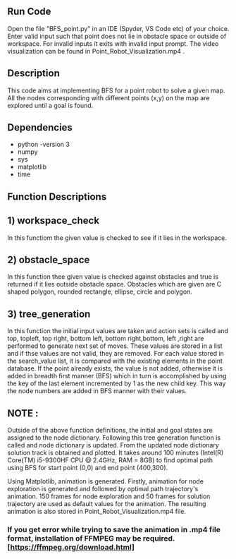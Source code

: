 ## Run Code

Open the file "BFS_point.py" in an IDE (Spyder, VS Code etc) of your choice. Enter valid input such that point does not lie in obstacle space or outside of workspace. For invalid inputs it exits with invalid input prompt. The video visualization can be found in Point_Robot_Visualization.mp4 .   

## Description
This code aims at implementing BFS for a point robot to solve a given map. All the nodes corresponding with different points (x,y) on the map are explored until a goal is found.

## Dependencies
* python -version 3
* numpy
* sys
* matplotlib
* time

## Function Descriptions 

## 1) workspace_check
 
In this functiom the given value is checked to see if it lies in the workspace.  

## 2) obstacle_space 

In this function thee given value is checked against obstacles and true is returned if it lies outside obstacle space. Obstacles which are given are C shaped polygon, rounded rectangle, ellipse, circle and polygon.  

## 3) tree_generation

In this function the initial input values are taken and action sets is called and top, topleft, top right, bottom left, bottom right,bottom, left ,right are performed to generate next set of moves. These values are stored in a list and if  thse values are not valid, they are removed. For each value stored in the search_value list, it is compared with the existing elements in the point database. If the point already exists, the value is not added, otherwise it is added in breadth first manner (BFS) which in turn is accomplished by using the key of the last element incremented by 1 as the new child key. This way the node numbers are added in BFS manner with their values. 

##  NOTE : 

Outside of the above function definitions, the initial and goal states are assigned to the node dictionary. Following this tree generation function is called and node dictionary is updated. From the updated node dictionary solution track is obtained and plotted. It takes around 100 minutes (Intel(R) Core(TM) i5-9300HF CPU @ 2.4GHz, RAM = 8GB) to find optimal path using BFS for start point (0,0) and end point (400,300).

Using Matplotlib, animation is generated. Firstly, animation for node exploration is generated and followed by optimal path trajectory's animation. 150 frames for node exploration and 50 frames for solution trajectory are used as default values for the animation. The resulting animation is also stored in Point_Robot_Visualization.mp4 file. 

### If you get error while trying to save the animation in .mp4 file format, installation of FFMPEG may be required. [https://ffmpeg.org/download.html]




